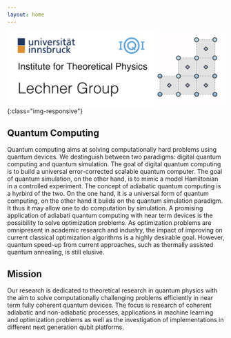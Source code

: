 ```yaml
---
layout: home
---
```


![Group Logo](/assets/images/header.jpg){:class="img-responsive"}

Quantum Computing
---------

Quantum computing aims at solving computationally hard problems using quantum devices. We destinguish between two paradigms: digital quantum computing and quantum simulation. The goal of digital quantum computing is to build a universal error-corrected scalable quantum computer. The goal of quantum simulation, on the other hand, is to mimic a model Hamiltonian in a controlled experiment. The concept of adiabatic quantum computing is a hyrbird of the two. On the one hand, it is a universal form of quantum computing, on the other hand it builds on the quantum simulation paradigm. It thus it may allow one to do computation by simulation. A promising application of adiabati quantum computing with near term devices is the possibility to solve optimization problems. As optimization problems are omnipresent in academic research and industry, the impact of improving on current classical optimization algorithms is a highly desirable goal. However, quantum speed-up from current approaches, such as thermally assisted quantum annealing, is still elusive.

Mission
---------
Our research is dedicated to theoretical research in quantum physics with the aim to solve computationally challenging problems efficiently in near term fully coherent quantum devices. The focus is research of coherent adiabatic and non-adiabatic processes, applications in machine learning and optimization problems as well as the investigation of implementations in different next generation qubit platforms.
